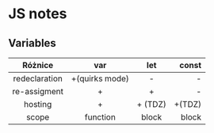 # JS notes

## Variables 

Różnice |      var       | let | const
:---: |:--------------:| :---: | ---:
redeclaration | +(quirks mode) | -| -
re-assigment |       +        | + |-
hosting | + |+ (TDZ)| +(TDZ) 
scope | function| block | block


